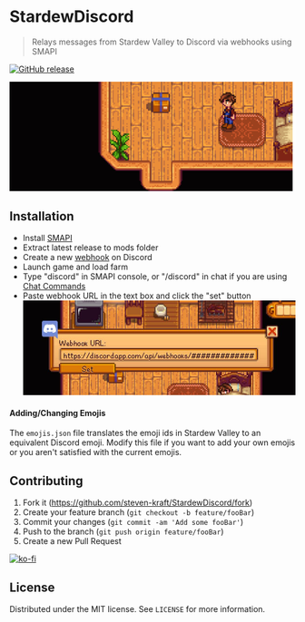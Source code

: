 # StardewDiscord
> Relays messages from Stardew Valley to Discord via webhooks using SMAPI

[![GitHub release](https://img.shields.io/github/release/steven-kraft/StardewDiscord.svg)](https://github.com/steven-kraft/StardewDiscord/releases)

![](example.gif)

## Installation

* Install [SMAPI](https://smapi.io/)
* Extract latest release to mods folder
* Create a new [webhook](https://support.discordapp.com/hc/en-us/articles/228383668-Intro-to-Webhooks) on Discord
* Launch game and load farm
* Type "discord" in SMAPI console, or "/discord" in chat if you are using [Chat Commands](https://www.nexusmods.com/stardewvalley/mods/2092/)
* Paste webhook URL in the text box and click the "set" button
![](config.jpg)


#### Adding/Changing Emojis

The `emojis.json` file translates the emoji ids in Stardew Valley to an equivalent Discord emoji. Modify this file if you want to add your own emojis or you aren't satisfied with the current emojis.

## Contributing

1. Fork it (<https://github.com/steven-kraft/StardewDiscord/fork>)
2. Create your feature branch (`git checkout -b feature/fooBar`)
3. Commit your changes (`git commit -am 'Add some fooBar'`)
4. Push to the branch (`git push origin feature/fooBar`)
5. Create a new Pull Request

[![ko-fi](https://www.ko-fi.com/img/donate_sm.png)](https://ko-fi.com/O5O7QSZT)

## License

Distributed under the MIT license. See ``LICENSE`` for more information.
